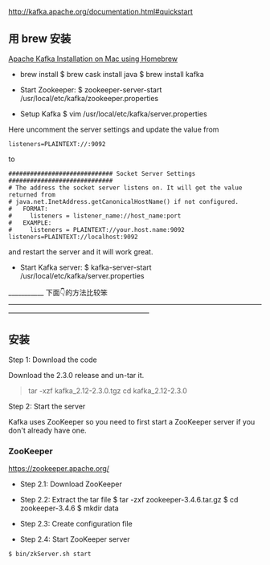 http://kafka.apache.org/documentation.html#quickstart


## 用 brew 安装

[Apache Kafka Installation on Mac using Homebrew](https://medium.com/@Ankitthakur/apache-kafka-installation-on-mac-using-homebrew-a367cdefd273)

- brew install
$ brew cask install java
$ brew install kafka

- Start Zookeeper:
$ zookeeper-server-start /usr/local/etc/kafka/zookeeper.properties

- Setup Kafka 
$ vim /usr/local/etc/kafka/server.properties

Here uncomment the server settings and update the value from
```
listeners=PLAINTEXT://:9092
```
to
```
############################# Socket Server Settings #############################
# The address the socket server listens on. It will get the value returned from 
# java.net.InetAddress.getCanonicalHostName() if not configured.
#   FORMAT:
#     listeners = listener_name://host_name:port
#   EXAMPLE:
#     listeners = PLAINTEXT://your.host.name:9092
listeners=PLAINTEXT://localhost:9092
```
and restart the server and it will work great.

- Start Kafka server:
$ kafka-server-start /usr/local/etc/kafka/server.properties



___________ 下面👇的方法比较笨 ————————————————————————————————————————————————————————
## 安装
Step 1: Download the code

Download the 2.3.0 release and un-tar it.
> tar -xzf kafka_2.12-2.3.0.tgz
> cd kafka_2.12-2.3.0


Step 2: Start the server

Kafka uses ZooKeeper so you need to first start a ZooKeeper server if you don't already have one.

### ZooKeeper

https://zookeeper.apache.org/


- Step 2.1: Download ZooKeeper

- Step 2.2: Extract the tar file
$ tar -zxf zookeeper-3.4.6.tar.gz
$ cd zookeeper-3.4.6
$ mkdir data

- Step 2.3: Create configuration file

- Step 2.4: Start ZooKeeper server
```
$ bin/zkServer.sh start

```
